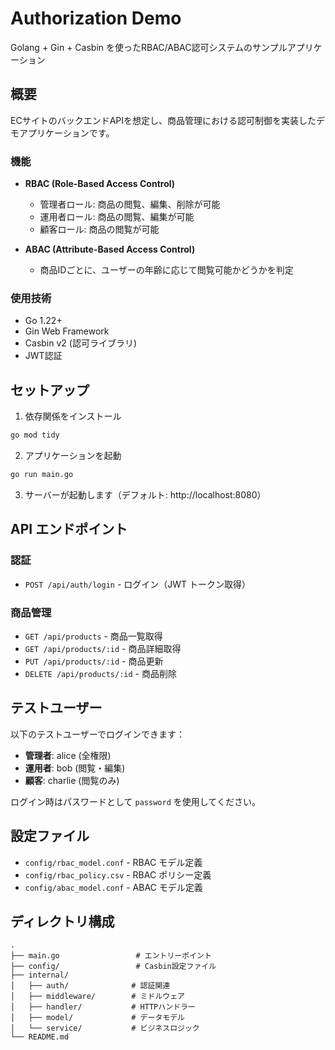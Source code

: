 # Authorization Demo

Golang + Gin + Casbin を使ったRBAC/ABAC認可システムのサンプルアプリケーション

## 概要

ECサイトのバックエンドAPIを想定し、商品管理における認可制御を実装したデモアプリケーションです。

### 機能

- **RBAC (Role-Based Access Control)**
  - 管理者ロール: 商品の閲覧、編集、削除が可能
  - 運用者ロール: 商品の閲覧、編集が可能
  - 顧客ロール: 商品の閲覧が可能

- **ABAC (Attribute-Based Access Control)**
  - 商品IDごとに、ユーザーの年齢に応じて閲覧可能かどうかを判定

### 使用技術

- Go 1.22+
- Gin Web Framework
- Casbin v2 (認可ライブラリ)
- JWT認証

## セットアップ

1. 依存関係をインストール
```bash
go mod tidy
```

2. アプリケーションを起動
```bash
go run main.go
```

3. サーバーが起動します（デフォルト: http://localhost:8080）

## API エンドポイント

### 認証
- `POST /api/auth/login` - ログイン（JWT トークン取得）

### 商品管理
- `GET /api/products` - 商品一覧取得
- `GET /api/products/:id` - 商品詳細取得
- `PUT /api/products/:id` - 商品更新
- `DELETE /api/products/:id` - 商品削除

## テストユーザー

以下のテストユーザーでログインできます：

- **管理者**: alice (全権限)
- **運用者**: bob (閲覧・編集)
- **顧客**: charlie (閲覧のみ)

ログイン時はパスワードとして `password` を使用してください。

## 設定ファイル

- `config/rbac_model.conf` - RBAC モデル定義
- `config/rbac_policy.csv` - RBAC ポリシー定義
- `config/abac_model.conf` - ABAC モデル定義

## ディレクトリ構成

```
.
├── main.go                 # エントリーポイント
├── config/                 # Casbin設定ファイル
├── internal/
│   ├── auth/              # 認証関連
│   ├── middleware/        # ミドルウェア
│   ├── handler/           # HTTPハンドラー
│   ├── model/             # データモデル
│   └── service/           # ビジネスロジック
└── README.md
``` 
